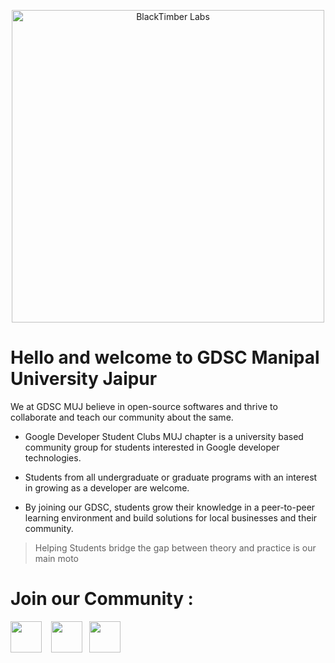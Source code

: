 <p align="center">
<a href="https://gdsc.community.dev/manipal-university-jaipur/">
	<img src="https://user-images.githubusercontent.com/64047505/145342344-f161d013-f5df-43e5-aa4b-671f1f280a44.png" alt="BlackTimber Labs" width="500"/>
</a>

# Hello and welcome to GDSC Manipal University Jaipur
  
We at GDSC MUJ believe in open-source softwares and thrive to collaborate and teach our community about the same.

- Google Developer Student Clubs MUJ chapter is a university based community group for students interested in Google developer technologies.
  
- Students from all undergraduate or graduate programs with an interest in growing as a developer are welcome. 

- By joining our GDSC, students grow their knowledge in a peer-to-peer 
  learning environment and build solutions for local businesses and their community.
  <br>
> Helping Students bridge the gap between theory and practice is our main moto

  # Join our Community :

<a href="https://www.linkedin.com/company/gdscmuj/mycompany/"><img align="center" src="https://www.svgrepo.com/show/157006/linkedin.svg"  height="50" width="50"></a> &ensp;
<a href="https://discord.gg/m9UGRWZxsB"><img align="center" src="https://www.svgrepo.com/show/353655/discord-icon.svg" height="50" width="50" margin-top="100" /></a>&ensp;
<a href="https://www.instagram.com/gdscmuj"><img align="center" src="https://www.svgrepo.com/show/111199/instagram.svg" height="50" width="50" /></a>
<br> <br>
